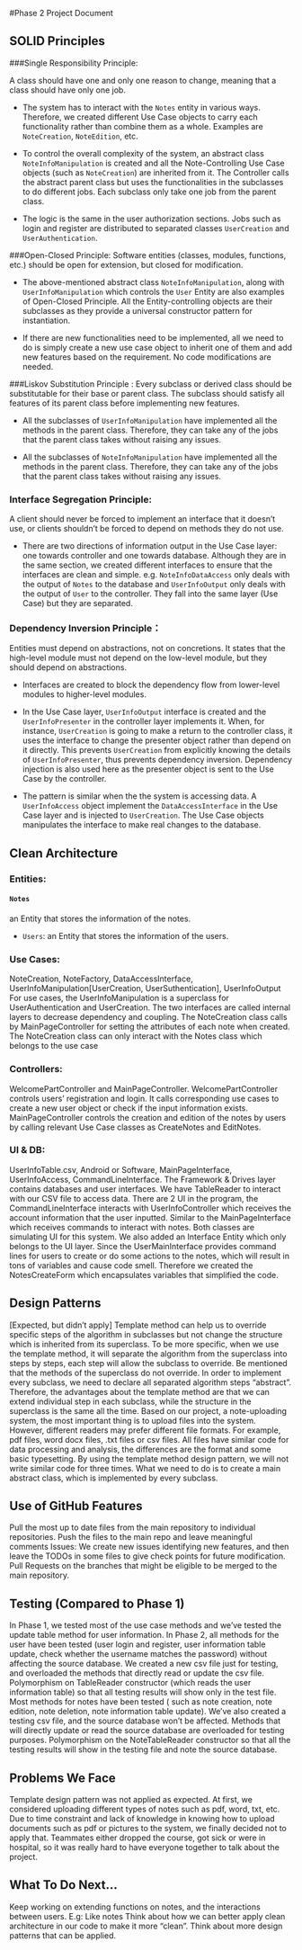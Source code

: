 #Phase 2 Project Document

## SOLID Principles


###Single Responsibility Principle:

A class should have one and only one reason to change, meaning that a class should have only one job.

* The system has to interact with the `Notes` entity in various ways. Therefore, we created different Use Case objects to carry each functionality rather than combine them as a whole. Examples are `NoteCreation`, `NoteEdition`, etc. 

* To control the overall complexity of the system, an abstract class `NoteInfoManipulation` is created and all the Note-Controlling Use Case objects (such as `NoteCreation`) are inherited from it. The Controller calls the abstract parent class but uses the functionalities in the subclasses to do different jobs. Each subclass only take one job from the parent class.

* The logic is the same in the user authorization sections. Jobs such as login and register are distributed to separated classes `UserCreation` and `UserAuthentication`.


###Open-Closed Principle:
Software entities (classes, modules, functions, etc.) should be open for extension, but closed for modification. 

* The above-mentioned abstract class `NoteInfoManipulation`, along with `UserInfoManipulation` which controls the `User` Entity are also examples of Open-Closed Principle. All the Entity-controlling objects are their subclasses as they provide a universal constructor pattern for instantiation.

* If there are new functionalities need to be implemented, all we need to do is simply create a new use case object to inherit one of them and add new features based on the requirement. No code modifications are needed.


###Liskov Substitution Principle :
Every subclass or derived class should be substitutable for their base or parent class. The subclass should satisfy all features of its parent class before implementing new features.

* All the subclasses of `UserInfoManipulation` have implemented all the methods in the parent class. Therefore, they can take any of the jobs that the parent class takes without raising any issues. 

* All the subclasses of `NoteInfoManipulation` have implemented all the methods in the parent class. Therefore, they can take any of the jobs that the parent class takes without raising any issues. 


### Interface Segregation Principle:
A client should never be forced to implement an interface that it doesn’t use, or clients shouldn’t be forced to depend on methods they do not use.

* There are two directions of information output in the Use Case layer: one towards controller and one towards database. Although they are in the same section, we created different interfaces to ensure that the interfaces are clean and simple. e.g. `NoteInfoDataAccess` only deals with the output of `Notes` to the database and `UserInfoOutput` only deals with the output of `User` to the controller. They fall into the same layer (Use Case) but they are separated.

### Dependency Inversion Principle：
Entities must depend on abstractions, not on concretions. It states that the high-level module must not depend on the low-level module, but they should depend on abstractions.

* Interfaces are created to block the dependency flow from lower-level modules to higher-level modules. 

* In the Use Case layer, `UserInfoOutput` interface is created and the `UserInfoPresenter` in the controller layer implements it. When, for instance, `UserCreation` is going to make a return to the controller class, it uses the interface to change the presenter object rather than depend on it directly. This prevents `UserCreation` from explicitly knowing the details of  `UserInfoPresenter`, thus prevents dependency inversion. Dependency injection is also used here as the presenter object is sent to the Use Case by the controller.

* The pattern is similar when the the system is accessing data. A `UserInfoAccess` object implement the `DataAccessInterface` in the Use Case layer and is injected to `UserCreation`. The Use Case objects manipulates the interface to make real changes to the database.



## Clean Architecture

### Entities: 

#### `Notes`

an Entity that stores the information of the notes.


* `Users`: an Entity that stores the information of the users.


### Use Cases: 



NoteCreation, NoteFactory, DataAccessInterface, UserInfoManipulation[UserCreation, UserSuthentication], UserInfoOutput
For use cases, the UserInfoManipulation is a superclass for UserAuthentication and UserCreation. The two interfaces are called internal layers to decrease dependency and coupling. The NoteCreation class calls by MainPageController for setting the attributes of each note when created. The NoteCreation class can only interact with the Notes class which belongs to the use case

### Controllers: 
WelcomePartController and MainPageController. WelcomePartController controls users’ registration and login. It calls corresponding use cases to create a new user object or check if the input information exists. MainPageController controls the creation and edition of the notes by users by calling relevant Use Case classes as CreateNotes and EditNotes.


### UI & DB: 
UserInfoTable.csv, Android or Software, MainPageInterface,  UserInfoAccess, CommandLineInterface.
The Framework & Drives layer contains databases and user interfaces. We have TableReader to interact with our CSV file to access data.
There are 2 UI in the program, the CommandLineInterface interacts with UserInfoController which receives the account information that the user inputted. Similar to the MainPageInterface which receives commands to interact with notes. Both classes are simulating UI for this system. 
We also added an Interface Entity which only belongs to the UI layer.
Since the UserMainInterface provides command lines for users to create or do some actions to the notes, which will result in tons of variables and cause code smell. Therefore we created the NotesCreateForm which encapsulates variables that simplified the code.






## Design Patterns


[Expected, but didn’t apply] Template method can help us to override specific steps of the algorithm in subclasses but not change the structure which is inherited from its superclass. To be more specific, when we use the template method, it will separate the algorithm from the superclass into steps by steps, each step will allow the subclass to override. Be mentioned that the methods of the superclass do not override. In order to implement every subclass, we need to declare all separated algorithm steps “abstract”. Therefore, the advantages about the template method are that we can extend individual step in each subclass, while the structure in the superclass is the same all the time. Based on our project, a note-uploading system, the most important thing is to upload files into the system. However, different readers may prefer different file formats. For example, pdf files, word docx files, .txt files or csv files. All files have similar code for data processing and analysis, the differences are the format and some basic typesetting. By using the template method design pattern, we will not write similar code for three times. What we need to do is to create a main abstract class, which is implemented by every subclass. 



## Use of GitHub Features
Pull the most up to date files from the main repository to individual repositories. 
Push the files to the main repo and leave meaningful comments
Issues: We create new issues identifying new features, and then leave the TODOs in some files to give check points for future modification.
Pull Requests on the branches that might be eligible to be merged to the main repository.


## Testing (Compared to Phase 1)
In Phase 1, we tested most of the use case methods and we’ve tested the update table method for user information.
In Phase 2, all methods for the user have been tested (user login and register, user information table update, check whether the username matches the password) without affecting the source database. We created a new csv file just for testing, and overloaded the methods that directly read or update the csv file. Polymorphism on TableReader constructor (which reads the user information table) so that all testing results will show only in the test file.
Most methods for notes have been tested ( such as note creation, note edition, note deletion, note information table update). We’ve also created a testing csv file, and the source database won’t be affected. Methods that will directly update or read the source database are overloaded for testing purposes. Polymorphism on the NoteTableReader constructor so that all the testing results will show in the testing file and note the source database.


## Problems We Face
Template design pattern was not applied as expected. At first, we considered uploading different types of notes such as pdf, word, txt, etc. Due to time constraint and lack of knowledge in knowing how to upload documents such as pdf or pictures to the system, we finally decided not to apply that.
Teammates either dropped the course,  got sick or were in hospital, so it was really hard to have everyone together to talk about the project.


## What To Do Next…
Keep working on extending functions on notes, and the interactions between users. E.g: Like notes
Think about how we can better apply clean architecture in our code to make it more “clean”.
Think about more design patterns that can be applied.




